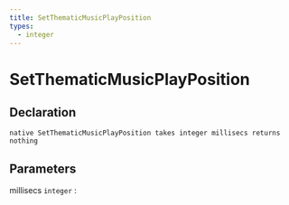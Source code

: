 ```yaml
---
title: SetThematicMusicPlayPosition
types:
  - integer
---
```


# SetThematicMusicPlayPosition

## Declaration

```jass
native SetThematicMusicPlayPosition takes integer millisecs returns nothing
```

## Parameters
millisecs `integer`
: 

